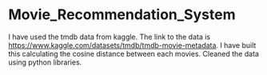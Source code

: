 # Movie_Recommendation_System
I have used the tmdb data from kaggle. The link to the data is https://www.kaggle.com/datasets/tmdb/tmdb-movie-metadata.
I have built this calculating the cosine distance between each movies. Cleaned the data using python libraries.
